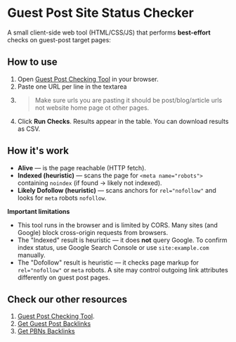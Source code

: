# Guest Post Site Status Checker
A small client-side web tool (HTML/CSS/JS) that performs **best-effort** checks on guest-post target pages:

## How to use
1. Open [Guest Post Checking Tool](https://mohsinraj.github.io/gps-status-checker/) in your browser.
2. Paste one URL per line in the textarea
3. >Make sure urls you are pasting it should be post/blog/article urls not website home page ot other pages.
4. Click **Run Checks**. Results appear in the table. You can download results as CSV.

## How it's work
- **Alive** — is the page reachable (HTTP fetch).
- **Indexed (heuristic)** — scans the page for `<meta name="robots">` containing `noindex` (if found → likely not indexed).
- **Likely Dofollow (heuristic)** — scans anchors for `rel="nofollow"` and looks for `meta` robots `nofollow`.

**Important limitations**
- This tool runs in the browser and is limited by CORS. Many sites (and Google) block cross-origin requests from browsers.
- The "Indexed" result is heuristic — it does **not** query Google. To confirm index status, use Google Search Console or use `site:example.com` manually.
- The "Dofollow" result is heuristic — it checks page markup for `rel="nofollow"` or `meta` robots. A site may control outgoing link attributes differently on guest post pages.




## Check our other resources
1. [Guest Post Checking Tool](https://mohsinraj.github.io/gps-status-checker/).
2. [Get Guest Post Backlinks](https://t-ranks.com/t-post/)
3. [Get PBNs Backlinks](https://t-ranks.com/buy-pbn-links/)

